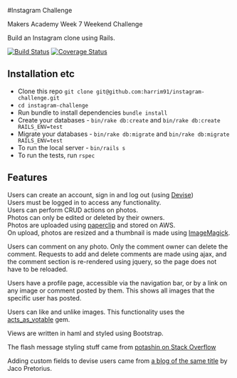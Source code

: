 #Instagram Challenge

Makers Academy Week 7 Weekend Challenge

Build an Instagram clone using Rails.

[![Build Status](https://travis-ci.org/harrim91/instagram-challenge.svg?branch=master)](https://travis-ci.org/harrim91/instagram-challenge)
[![Coverage Status](https://coveralls.io/repos/github/harrim91/instagram-challenge/badge.svg?branch=master)](https://coveralls.io/github/harrim91/instagram-challenge?branch=master)

## Installation etc

- Clone this repo `git clone git@github.com:harrim91/instagram-challenge.git`
- `cd instagram-challenge`
- Run bundle to install dependencies `bundle install`
- Create your databases - `bin/rake db:create` and `bin/rake db:create RAILS_ENV=test`
- Migrate your databases - `bin/rake db:migrate` and `bin/rake db:migrate RAILS_ENV=test`
- To run the local server - `bin/rails s`
- To run the tests, run `rspec`

## Features
Users can create an account, sign in and log out (using [Devise](https://github.com/plataformatec/devise))  
Users must be logged in to access any functionality.  
Users can perform CRUD actions on photos.  
Photos can only be edited or deleted by their owners.  
Photos are uploaded using [paperclip](https://github.com/thoughtbot/paperclip) and stored on AWS.  
On upload, photos are resized and a thumbnail is made using [ImageMagick](http://www.imagemagick.org/script/index.php).  

Users can comment on any photo. Only the comment owner can delete the comment.
Requests to add and delete comments are made using ajax, and the comment section is re-rendered using jquery, so the page does not have to be reloaded.

Users have a profile page, accessible via the navigation bar, or by a link on any image or comment posted by them.
This shows all images that the specific user has posted.

Users can like and unlike images. This functionality uses the [acts_as_votable](https://github.com/ryanto/acts_as_votable) gem.

Views are written in haml and styled using Bootstrap.

The flash message styling stuff came from [potashin on Stack Overflow](http://stackoverflow.com/questions/30884139/flash-message-does-not-have-bootstrap-classes)

Adding custom fields to devise users came from [a blog of the same title](http://jacopretorius.net/2014/03/adding-custom-fields-to-your-devise-user-model-in-rails-4.html) by Jaco Pretorius.
